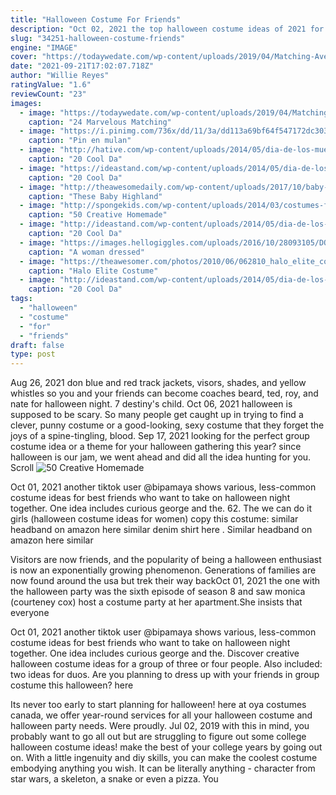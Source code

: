 ```yaml
---
title: "Halloween Costume For Friends"
description: "Oct 02, 2021 the top halloween costume ideas of 2021 for men. Before we dive into the slew of halloween costumes for men, as the big day gets closer and those halloween party"
slug: "34251-halloween-costume-friends"
engine: "IMAGE"
cover: "https://todaywedate.com/wp-content/uploads/2019/04/Matching-Avengers-costume-ideas-for-couples-and-friends-todaywedate.com-16.jpg"
date: "2021-09-21T17:02:07.718Z"
author: "Willie Reyes"
ratingValue: "1.6"
reviewCount: "23"
images:
  - image: "https://todaywedate.com/wp-content/uploads/2019/04/Matching-Avengers-costume-ideas-for-couples-and-friends-todaywedate.com-16.jpg"
    caption: "24 Marvelous Matching"
  - image: "https://i.pinimg.com/736x/dd/11/3a/dd113a69bf64f547172dc3030a2b74d7.jpg"
    caption: "Pin en mulan"
  - image: "http://hative.com/wp-content/uploads/2014/05/dia-de-los-muertos/11-day-of-the-dead-make-up.jpg"
    caption: "20 Cool Da"
  - image: "https://ideastand.com/wp-content/uploads/2014/05/dia-de-los-muertos/6-sugar-skull-makeup.jpg"
    caption: "20 Cool Da"
  - image: "http://theawesomedaily.com/wp-content/uploads/2017/10/baby-cows-19-1.jpg"
    caption: "These Baby Highland"
  - image: "http://spongekids.com/wp-content/uploads/2014/03/costumes-for-kids/21-homemade-monster-costume-kid.jpg"
    caption: "50 Creative Homemade"
  - image: "http://ideastand.com/wp-content/uploads/2014/05/dia-de-los-muertos/7-sugar-skull-makeup.jpg"
    caption: "20 Cool Da"
  - image: "https://images.hellogiggles.com/uploads/2016/10/28093105/DOBBY.jpg"
    caption: "A woman dressed"
  - image: "https://theawesomer.com/photos/2010/06/062810_halo_elite_costume_5.jpg"
    caption: "Halo Elite Costume"
  - image: "http://ideastand.com/wp-content/uploads/2014/05/dia-de-los-muertos/5-dia-de-los-muertos-make-up.jpg"
    caption: "20 Cool Da"
tags:
  - "halloween"
  - "costume"
  - "for"
  - "friends"
draft: false
type: post
---
```


Aug 26, 2021 don blue and red track jackets, visors, shades, and yellow whistles so you and your friends can become coaches beard, ted, roy, and nate for halloween night. 7 destiny's child. Oct 06, 2021 halloween is supposed to be scary. So many people get caught up in trying to find a clever, punny costume or a good-looking, sexy costume that they forget the joys of a spine-tingling, blood. Sep 17, 2021 looking for the perfect group costume idea or a theme for your halloween gathering this year? since halloween is our jam, we went ahead and did all the idea hunting for you. Scroll
![50 Creative Homemade](http://spongekids.com/wp-content/uploads/2014/03/costumes-for-kids/21-homemade-monster-costume-kid.jpg "50 Creative Homemade")

Oct 01, 2021 another tiktok user @bipamaya shows various, less-common costume ideas for best friends who want to take on halloween night together. One idea includes curious george and the. 62. The we can do it girls (halloween costume ideas for women) copy this costume: similar headband on amazon here  similar denim shirt here . Similar headband on amazon here  similar
<!--inArticleAds-->

<!--galleryOne-->

Visitors are now friends, and the popularity of being a halloween enthusiast is now an exponentially growing phenomenon. Generations of families are now found around the usa but trek their way backOct 01, 2021 the one with the halloween party was the sixth episode of season 8 and saw monica (courteney cox) host a costume party at her apartment.She insists that everyone
<!--inArticleAds-->

<!--galleryTwo-->

Oct 01, 2021 another tiktok user @bipamaya shows various, less-common costume ideas for best friends who want to take on halloween night together. One idea includes curious george and the. Discover creative halloween costume ideas for a group of three or four people. Also included: two ideas for duos. Are you planning to dress up with your friends in group costume this halloween? here
<!--galleryThree-->

Its never too early to start planning for halloween! here at oya costumes canada, we offer year-round services for all your halloween costume and halloween party needs. Were proudly. Jul 02, 2019 with this in mind, you probably want to go all out but are struggling to figure out some college halloween costume ideas! make the best of your college years by going out on. With a little ingenuity and diy skills, you can make the coolest costume embodying anything you wish. It can be literally anything - character from star wars, a skeleton, a snake or even a pizza. You
